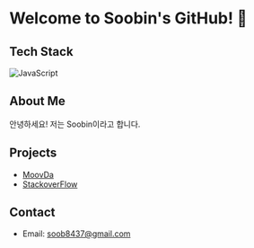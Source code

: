 # Welcome to Soobin's GitHub! 👋

## Tech Stack
![JavaScript](https://img.shields.io/badge/JavaScript-F7DF1E?style=flat-square&logo=javascript&logoColor=white)

## About Me
안녕하세요! 저는 Soobin이라고 합니다.

## Projects
- [MoovDa](https://github.com/codestates-seb/seb44_main_020)
- [StackoverFlow](https://github.com/codestates-seb/seb44_pre_024)

## Contact
- Email: soob8437@gmail.com
